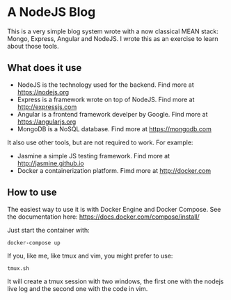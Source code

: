 # A NodeJS Blog

This is a very simple blog system wrote with a now classical MEAN stack: Mongo,
Express, Angular and NodeJS. I wrote this as an exercise to learn about those
tools.

## What does it use

* NodeJS is the technology used for the backend. Find more at https://nodejs.org
* Express is a framework wrote on top of NodeJS. Find more at http://expressjs.com
* Angular is a frontend framework develper by Google. Find more at https://angularjs.org
* MongoDB is a NoSQL database. Find more at https://mongodb.com

It also use other tools, but are not required to work. For example:

* Jasmine a simple JS testing framework. Find more at http://jasmine.github.io
* Docker a containerization platform. Fimd more at http://docker.com

## How to use

The easiest way to use it is with Docker Engine and Docker Compose. See the documentation
here: https://docs.docker.com/compose/install/

Just start the container with:

`docker-compose up`

If you, like me, like tmux and vim, you might prefer to use:

`tmux.sh`

It will create a tmux session with two windows, the first one with the nodejs
live log and the second one with the code in vim.
